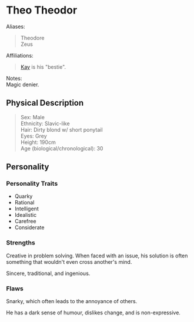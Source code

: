 # Theo Theodor

Aliases:
> Theodore  
> Zeus  

Affiliations:
> [Kay](gurab-kaif.md) is his "bestie".

Notes:  
Magic denier.

## Physical Description
> Sex: Male  
> Ethnicity: Slavic-like  
> Hair: Dirty blond w/ short ponytail  
> Eyes: Grey  
> Height: 190cm  
> Age (biological/chronological): 30  

## Personality
### Personality Traits
* Quarky
* Rational
* Intelligent
* Idealistic
* Carefree
* Considerate

### Strengths
Creative in problem solving.
When faced with an issue, his solution is often something that wouldn't even cross another's mind.

Sincere, traditional, and ingenious.

### Flaws

Snarky, which often leads to the annoyance of others.

He has a dark sense of humour, dislikes change, and is non-expressive.